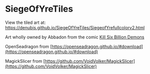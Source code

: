 # SiegeOfYreTiles

View the tiled art at: https://denubis.github.io/SiegeOfYreTiles/SiegeofYrefullcolorv2.html

Art wholly owned by Abbadon from the comic [Kill Six Billion Demons](https://killsixbilliondemons.com/comic/seeker-of-thrones-130-133-siege-of-yre/)

OpenSeadragon from [https://openseadragon.github.io/#download](https://openseadragon.github.io/#download)

MagickSlicer from [https://github.com/VoidVolker/MagickSlicer](https://github.com/VoidVolker/MagickSlicer)